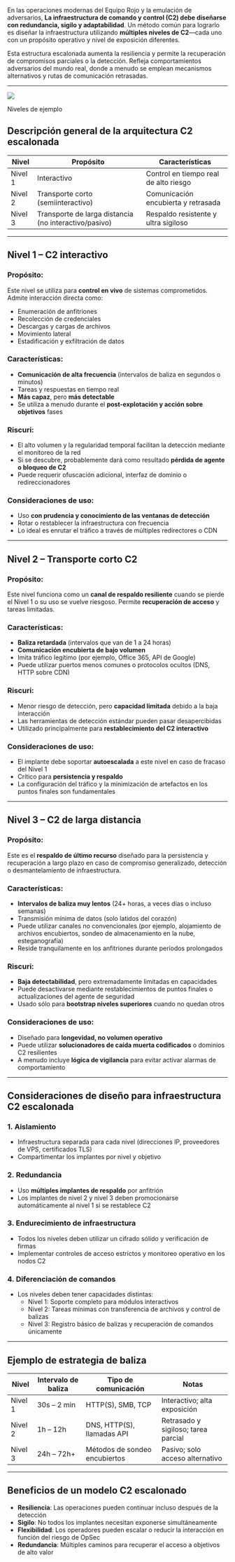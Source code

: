 En las operaciones modernas del Equipo Rojo y la emulación de adversarios, **La infraestructura de comando y control (C2) debe diseñarse con redundancia, sigilo y adaptabilidad**. Un método común para lograrlo es diseñar la infraestructura utilizando **múltiples niveles de C2**—cada uno con un propósito operativo y nivel de exposición diferentes.

Esta estructura escalonada aumenta la resiliencia y permite la recuperación de compromisos parciales o la detección. Refleja comportamientos adversarios del mundo real, donde a menudo se emplean mecanismos alternativos y rutas de comunicación retrasadas.

---

![](https://images.coursestack.com/62c9b0f6-6a0a-488c-870b-4ca0ac754378/7b0a386f-d867-4517-bdcd-751d6ec7fe65)

Niveles de ejemplo

## [](https://redteamleaders.coursestack.com/courses/62c9b0f6-6a0a-488c-870b-4ca0ac754378/take/c2-and-tiers-architecture#user-content-tiered-c2-architecture-overview)**Descripción general de la arquitectura C2 escalonada**

|Nivel|Propósito|Características|
|---|---|---|
|Nivel 1|Interactivo|Control en tiempo real de alto riesgo|
|Nivel 2|Transporte corto (semiinteractivo)|Comunicación encubierta y retrasada|
|Nivel 3|Transporte de larga distancia (no interactivo/pasivo)|Respaldo resistente y ultra sigiloso|

---

## [](https://redteamleaders.coursestack.com/courses/62c9b0f6-6a0a-488c-870b-4ca0ac754378/take/c2-and-tiers-architecture#user-content-tier-1--interactive-c2)**Nivel 1 – C2 interactivo**

### [](https://redteamleaders.coursestack.com/courses/62c9b0f6-6a0a-488c-870b-4ca0ac754378/take/c2-and-tiers-architecture#user-content-purpose)Propósito:

Este nivel se utiliza para **control en vivo** de sistemas comprometidos. Admite interacción directa como:

- Enumeración de anfitriones
- Recolección de credenciales
- Descargas y cargas de archivos
- Movimiento lateral
- Estadificación y exfiltración de datos

### [](https://redteamleaders.coursestack.com/courses/62c9b0f6-6a0a-488c-870b-4ca0ac754378/take/c2-and-tiers-architecture#user-content-characteristics)Características:

- **Comunicación de alta frecuencia** (intervalos de baliza en segundos o minutos)
- Tareas y respuestas en tiempo real
- **Más capaz**, pero **más detectable**
- Se utiliza a menudo durante el **post-explotación y acción sobre objetivos** fases

### [](https://redteamleaders.coursestack.com/courses/62c9b0f6-6a0a-488c-870b-4ca0ac754378/take/c2-and-tiers-architecture#user-content-risks)Riscuri:

- El alto volumen y la regularidad temporal facilitan la detección mediante el monitoreo de la red
- Si se descubre, probablemente dará como resultado **pérdida de agente o bloqueo de C2**
- Puede requerir ofuscación adicional, interfaz de dominio o redireccionadores

### [](https://redteamleaders.coursestack.com/courses/62c9b0f6-6a0a-488c-870b-4ca0ac754378/take/c2-and-tiers-architecture#user-content-usage-considerations)Consideraciones de uso:

- Uso **con prudencia y conocimiento de las ventanas de detección**
- Rotar o restablecer la infraestructura con frecuencia
- Lo ideal es enrutar el tráfico a través de múltiples redirectores o CDN

---

## [](https://redteamleaders.coursestack.com/courses/62c9b0f6-6a0a-488c-870b-4ca0ac754378/take/c2-and-tiers-architecture#user-content-tier-2--short-haul-c2)**Nivel 2 – Transporte corto C2**

### [](https://redteamleaders.coursestack.com/courses/62c9b0f6-6a0a-488c-870b-4ca0ac754378/take/c2-and-tiers-architecture#user-content-purpose-1)Propósito:

Este nivel funciona como un **canal de respaldo resiliente** cuando se pierde el Nivel 1 o su uso se vuelve riesgoso. Permite **recuperación de acceso** y tareas limitadas.

### [](https://redteamleaders.coursestack.com/courses/62c9b0f6-6a0a-488c-870b-4ca0ac754378/take/c2-and-tiers-architecture#user-content-characteristics-1)Características:

- **Baliza retardada** (intervalos que van de 1 a 24 horas)
- **Comunicación encubierta de bajo volumen**
- Imita tráfico legítimo (por ejemplo, Office 365, API de Google)
- Puede utilizar puertos menos comunes o protocolos ocultos (DNS, HTTP sobre CDN)

### [](https://redteamleaders.coursestack.com/courses/62c9b0f6-6a0a-488c-870b-4ca0ac754378/take/c2-and-tiers-architecture#user-content-risks-1)Riscuri:

- Menor riesgo de detección, pero **capacidad limitada** debido a la baja interacción
- Las herramientas de detección estándar pueden pasar desapercibidas
- Utilizado principalmente para **restablecimiento del C2 interactivo**

### [](https://redteamleaders.coursestack.com/courses/62c9b0f6-6a0a-488c-870b-4ca0ac754378/take/c2-and-tiers-architecture#user-content-usage-considerations-1)Consideraciones de uso:

- El implante debe soportar **autoescalada** a este nivel en caso de fracaso del Nivel 1
- Crítico para **persistencia y respaldo**
- La configuración del tráfico y la minimización de artefactos en los puntos finales son fundamentales

---

## [](https://redteamleaders.coursestack.com/courses/62c9b0f6-6a0a-488c-870b-4ca0ac754378/take/c2-and-tiers-architecture#user-content-tier-3--long-haul-c2)**Nivel 3 – C2 de larga distancia**

### [](https://redteamleaders.coursestack.com/courses/62c9b0f6-6a0a-488c-870b-4ca0ac754378/take/c2-and-tiers-architecture#user-content-purpose-2)Propósito:

Este es el **respaldo de último recurso** diseñado para la persistencia y recuperación a largo plazo en caso de compromiso generalizado, detección o desmantelamiento de infraestructura.

### [](https://redteamleaders.coursestack.com/courses/62c9b0f6-6a0a-488c-870b-4ca0ac754378/take/c2-and-tiers-architecture#user-content-characteristics-2)Características:

- **Intervalos de baliza muy lentos** (24+ horas, a veces días o incluso semanas)
- Transmisión mínima de datos (solo latidos del corazón)
- Puede utilizar canales no convencionales (por ejemplo, alojamiento de archivos encubiertos, sondeo de almacenamiento en la nube, esteganografía)
- Reside tranquilamente en los anfitriones durante períodos prolongados

### [](https://redteamleaders.coursestack.com/courses/62c9b0f6-6a0a-488c-870b-4ca0ac754378/take/c2-and-tiers-architecture#user-content-risks-2)Riscuri:

- **Baja detectabilidad**, pero extremadamente limitadas en capacidades
- Puede desactivarse mediante restablecimientos de puntos finales o actualizaciones del agente de seguridad
- Usado sólo para **bootstrap niveles superiores** cuando no quedan otros

### [](https://redteamleaders.coursestack.com/courses/62c9b0f6-6a0a-488c-870b-4ca0ac754378/take/c2-and-tiers-architecture#user-content-usage-considerations-2)Consideraciones de uso:

- Diseñado para **longevidad, no volumen operativo**
- Puede utilizar **solucionadores de caída muerta codificados** o dominios C2 resilientes
- A menudo incluye **lógica de vigilancia** para evitar activar alarmas de comportamiento

---

## [](https://redteamleaders.coursestack.com/courses/62c9b0f6-6a0a-488c-870b-4ca0ac754378/take/c2-and-tiers-architecture#user-content-design-considerations-for-tiered-c2-infrastructure)**Consideraciones de diseño para infraestructura C2 escalonada**

### [](https://redteamleaders.coursestack.com/courses/62c9b0f6-6a0a-488c-870b-4ca0ac754378/take/c2-and-tiers-architecture#user-content-1-isolation)1. **Aislamiento**

- Infraestructura separada para cada nivel (direcciones IP, proveedores de VPS, certificados TLS)
- Compartimentar los implantes por nivel y objetivo

### [](https://redteamleaders.coursestack.com/courses/62c9b0f6-6a0a-488c-870b-4ca0ac754378/take/c2-and-tiers-architecture#user-content-2-redundancy)2. **Redundancia**

- Uso **múltiples implantes de respaldo** por anfitrión
- Los implantes de nivel 2 y nivel 3 deben promocionarse automáticamente al nivel 1 si se restablece C2

### [](https://redteamleaders.coursestack.com/courses/62c9b0f6-6a0a-488c-870b-4ca0ac754378/take/c2-and-tiers-architecture#user-content-3-infrastructure-hardening)3. **Endurecimiento de infraestructura**

- Todos los niveles deben utilizar un cifrado sólido y verificación de firmas
- Implementar controles de acceso estrictos y monitoreo operativo en los nodos C2

### [](https://redteamleaders.coursestack.com/courses/62c9b0f6-6a0a-488c-870b-4ca0ac754378/take/c2-and-tiers-architecture#user-content-4-command-differentiation)4. **Diferenciación de comandos**

- Los niveles deben tener capacidades distintas:
    - Nivel 1: Soporte completo para módulos interactivos
    - Nivel 2: Tareas mínimas con transferencia de archivos y control de balizas
    - Nivel 3: Registro básico de balizas y recuperación de comandos únicamente

---

## [](https://redteamleaders.coursestack.com/courses/62c9b0f6-6a0a-488c-870b-4ca0ac754378/take/c2-and-tiers-architecture#user-content-example-beaconing-strategy)**Ejemplo de estrategia de baliza**

|Nivel|Intervalo de baliza|Tipo de comunicación|Notas|
|---|---|---|---|
|Nivel 1|30s – 2 min|HTTP(S), SMB, TCP|Interactivo; alta exposición|
|Nivel 2|1h – 12h|DNS, HTTP(S), llamadas API|Retrasado y sigiloso; tarea parcial|
|Nivel 3|24h – 72h+|Métodos de sondeo encubiertos|Pasivo; solo acceso alternativo|

---

## [](https://redteamleaders.coursestack.com/courses/62c9b0f6-6a0a-488c-870b-4ca0ac754378/take/c2-and-tiers-architecture#user-content-benefits-of-a-tiered-c2-model)**Beneficios de un modelo C2 escalonado**

- **Resiliencia**: Las operaciones pueden continuar incluso después de la detección
- **Sigilo**: No todos los implantes necesitan exponerse simultáneamente
- **Flexibilidad**: Los operadores pueden escalar o reducir la interacción en función del riesgo de OpSec
- **Redundancia**: Múltiples caminos para recuperar el acceso a objetivos de alto valor